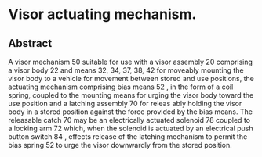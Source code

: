 # Visor actuating mechanism.

## Abstract
A visor mechanism 50 suitable for use with a visor assembly 20 comprising a visor body 22 and means 32, 34, 37, 38, 42 for moveably mounting the visor body to a vehicle for movement between stored and use positions, the actuating mechanism comprising bias means 52 , in the form of a coil spring, coupled to the mounting means for urging the visor body toward the use position and a latching assembly 70 for releas ably holding the visor body in a stored position against the force provided by the bias means. The releasable catch 70 may be an electrically actuated solenoid 78 coupled to a locking arm 72 which, when the solenoid is actuated by an electrical push button switch 84 , effects release of the latching mechanism to permit the bias spring 52 to urge the visor downwardly from the stored position.